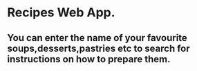 <h1>Recipes Web App.</h1>

<h2>You can enter the name of your favourite soups,desserts,pastries etc
 to search for instructions on how to prepare them.</h2>